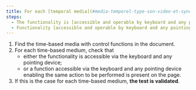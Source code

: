 ```yaml
---
title: For each [temporal media](#media-temporel-type-son-video-et-synchronise), does each feature check one of these conditions?
steps:
  - The functionality is [accessible and operable by keyboard and any pointing device](#accessible-and-operable-by-keyboard-and-any-pointing-device).
  - Functionality [accessible and operable by keyboard and any pointing device](#accessible-and-operable-by-keyboard-and-any-pointing-device) to perform the same action is present on the page.
---
```


1. Find the time-based media with control functions in the document.
2. For each time-based medium, check that
   - either the functionality is accessible via the keyboard and any pointing device;
   - or a function accessible via the keyboard and any pointing device enabling the same action to be performed is present on the page.
3. If this is the case for each time-based medium, **the test is validated**.
